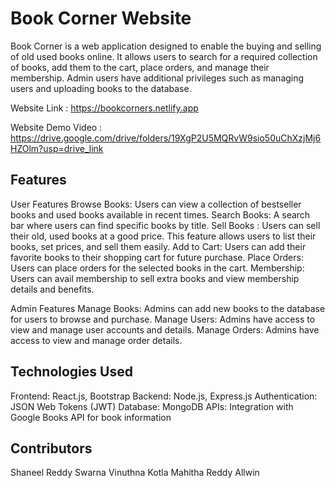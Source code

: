 # Book Corner Website
Book Corner is a web application designed to enable the buying and selling of old used books online. It allows users to search for a required collection of books, add them to the cart, place orders, and manage their membership. Admin users have additional privileges such as managing users and uploading books to the database.

Website Link : https://bookcorners.netlify.app

Website Demo Video : https://drive.google.com/drive/folders/19XgP2U5MQRvW9sio50uChXzjMj6HZOlm?usp=drive_link 
## Features
User Features
Browse Books: Users can view a collection of bestseller books and used books available in recent times.
Search Books: A search bar where users can find specific books by title.
Sell Books : Users can sell their old, used books at a good price. This feature allows users to list their books, set prices, and sell them easily.
Add to Cart: Users can add their favorite books to their shopping cart for future purchase.
Place Orders: Users can place orders for the selected books in the cart.
Membership: Users can avail membership to sell extra books and view membership details and benefits.

Admin Features
Manage Books: Admins can add new books to the database for users to browse and purchase.
Manage Users: Admins have access to view and manage user accounts and details.
Manage Orders: Admins have access to view and manage order details.

## Technologies Used
Frontend: React.js, Bootstrap
Backend: Node.js, Express.js
Authentication: JSON Web Tokens (JWT)
Database: MongoDB
APIs: Integration with Google Books API for book information

## Contributors
Shaneel Reddy
Swarna Vinuthna
Kotla Mahitha Reddy
Allwin
